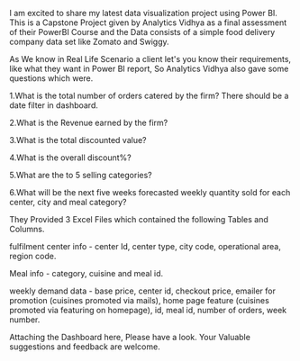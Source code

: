 I am excited to share my latest data visualization project using Power BI.
This is a Capstone Project given by Analytics Vidhya as a final assessment of their PowerBI Course and the Data consists of a simple food delivery company data set like Zomato and Swiggy.

As We know in Real Life Scenario a client let's you know their requirements, like what they want in Power BI report, So Analytics Vidhya also gave some questions which were.

1.What is the total number of orders catered by the firm? There should be a date filter in dashboard.

2.What is the Revenue earned by the firm?

3.What is the total discounted value?

4.What is the overall discount%?

5.What are the to 5 selling categories?

6.What will be the next five weeks forecasted weekly quantity sold for each center, city and meal category?


They Provided 3 Excel Files which contained the following Tables and Columns.

fulfilment center info - center Id, center type, city code, operational area, region code.

Meal info - category, cuisine and meal id.

weekly demand data - base price, center id, checkout price, emailer for promotion (cuisines promoted via mails), home page feature (cuisines promoted via featuring on homepage), id, meal id, number of orders, week number.

Attaching the Dashboard here, Please have a look.
Your Valuable suggestions and feedback are welcome.
